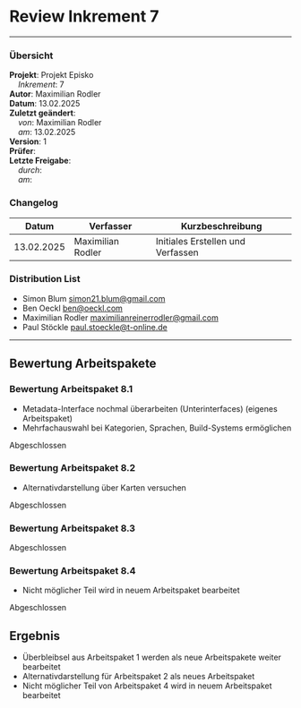 # Review Inkrement 7

---

### Übersicht

**Projekt**: Projekt Episko \
&nbsp;&nbsp;&nbsp;&nbsp;_Inkrement_: 7\
**Autor**: Maximilian Rodler\
**Datum**: 13.02.2025\
**Zuletzt geändert**: \
&nbsp;&nbsp;&nbsp;&nbsp;_von_: Maximilian Rodler\
&nbsp;&nbsp;&nbsp;&nbsp;_am_: 13.02.2025\
**Version**: 1 \
**Prüfer**: \
**Letzte Freigabe**: \
&nbsp;&nbsp;&nbsp;&nbsp;_durch_: \
&nbsp;&nbsp;&nbsp;&nbsp;_am_:

### Changelog

| Datum      | Verfasser         | Kurzbeschreibung                  |
|------------|-------------------|-----------------------------------|
| 13.02.2025 | Maximilian Rodler | Initiales Erstellen und Verfassen |

### Distribution List

- Simon Blum <simon21.blum@gmail.com>
- Ben Oeckl <ben@oeckl.com>
- Maximilian Rodler <maximilianreinerrodler@gmail.com>
- Paul Stöckle <paul.stoeckle@t-online.de>

---

## Bewertung Arbeitspakete

### Bewertung Arbeitspaket 8.1

- Metadata-Interface nochmal überarbeiten (Unterinterfaces) (eigenes Arbeitspaket)
- Mehrfachauswahl bei Kategorien, Sprachen, Build-Systems ermöglichen

Abgeschlossen

### Bewertung Arbeitspaket 8.2

- Alternativdarstellung über Karten versuchen

Abgeschlossen

### Bewertung Arbeitspaket 8.3

Abgeschlossen

### Bewertung Arbeitspaket 8.4

- Nicht möglicher Teil wird in neuem Arbeitspaket bearbeitet

Abgeschlossen

## Ergebnis

- Überbleibsel aus Arbeitspaket 1 werden als neue Arbeitspakete weiter bearbeitet
- Alternativdarstellung für Arbeitspaket 2 als neues Arbeitspaket
- Nicht möglicher Teil von Arbeitspaket 4 wird in neuem Arbeitspaket bearbeitet